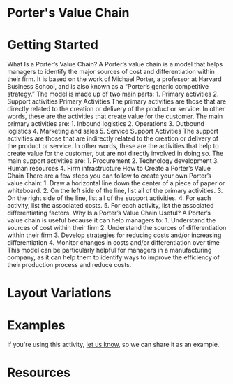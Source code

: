 # Porter's Value Chain

# Getting Started

What Is a Porter’s Value Chain? A Porter’s value chain is a model that helps managers to identify the major sources of cost and differentiation within their firm. It is based on the work of Michael Porter, a professor at Harvard Business School, and is also known as a “Porter’s generic competitive strategy.” The model is made up of two main parts: 1. Primary activities 2. Support activities Primary Activities The primary activities are those that are directly related to the creation or delivery of the product or service. In other words, these are the activities that create value for the customer. The main primary activities are: 1. Inbound logistics 2. Operations 3. Outbound logistics 4. Marketing and sales 5. Service Support Activities The support activities are those that are indirectly related to the creation or delivery of the product or service. In other words, these are the activities that help to create value for the customer, but are not directly involved in doing so. The main support activities are: 1. Procurement 2. Technology development 3. Human resources 4. Firm infrastructure How to Create a Porter’s Value Chain There are a few steps you can follow to create your own Porter’s value chain: 1. Draw a horizontal line down the center of a piece of paper or whiteboard. 2. On the left side of the line, list all of the primary activities. 3. On the right side of the line, list all of the support activities. 4. For each activity, list the associated costs. 5. For each activity, list the associated differentiating factors. Why Is a Porter’s Value Chain Useful? A Porter’s value chain is useful because it can help managers to: 1. Understand the sources of cost within their firm 2. Understand the sources of differentiation within their firm 3. Develop strategies for reducing costs and/or increasing differentiation 4. Monitor changes in costs and/or differentiation over time This model can be particularly helpful for managers in a manufacturing company, as it can help them to identify ways to improve the efficiency of their production process and reduce costs.

# Layout Variations
# Examples
If you're using this activity, [let us know](https://github.com/Standards-and-Practices/structured-rapid-development/issues/new?assignees=&labels=documentation&template=example-submission.md&title=Example+of+%5Byour+pattern+here%5D), so we can share it as an example.
# Resources